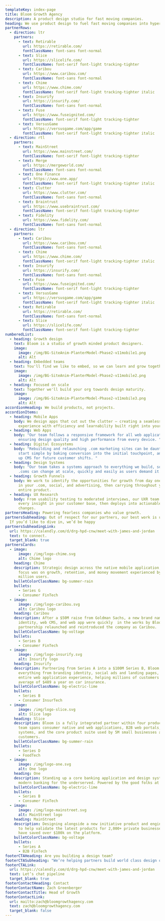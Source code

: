 ```yaml
---
templateKey: index-page
title: Bloom Growth Agency
description: A product design studio for fast moving companies.
heading: We use product design to fuel fast moving companies into hypergrowth.
partnerRows:
  - direction: ltr
    partners:
      - text: Retirable
        url: https://retirable.com/
        fontClassName: font-sans font-normal
      - text: Slice
        url: https://slicelife.com/
        fontClassName: font-serif font-light tracking-tighter
      - text: Caribou
        url: https://www.caribou.com/
        fontClassName: font-sans font-normal
      - text: Chime
        url: https://www.chime.com/
        fontClassName: font-serif font-light tracking-tighter italic
      - text: Insurify
        url: https://insurify.com/
        fontClassName: font-sans font-normal
      - text: Fuse
        url: https://www.fuseignited.com/
        fontClassName: font-serif font-light tracking-tighter
      - text: VersusGame
        url: https://versusgame.com/app/game
        fontClassName: font-serif font-light tracking-tighter italic
  - direction: rtl
    partners:
      - text: MainStreet
        url: https://www.mainstreet.com/
        fontClassName: font-serif font-light tracking-tighter
      - text: Merge
        url: https://mergeworld.com/
        fontClassName: font-sans font-normal
      - text: One Finance
        url: https://www.one.app/
        fontClassName: font-serif font-light tracking-tighter italic
      - text: Clutter
        url: https://www.clutter.com/
        fontClassName: font-sans font-normal
      - text: Braintrust
        url: https://www.usebraintrust.com/
        fontClassName: font-serif font-light tracking-tighter
      - text: Fidelity
        url: https://www.fidelity.com/
        fontClassName: font-sans font-normal
  - direction: ltr
    partners:
      - text: Caribou
        url: https://www.caribou.com/
        fontClassName: font-sans font-normal
      - text: Chime
        url: https://www.chime.com/
        fontClassName: font-serif font-light tracking-tighter italic
      - text: Insurify
        url: https://insurify.com/
        fontClassName: font-sans font-normal
      - text: Fuse
        url: https://www.fuseignited.com/
        fontClassName: font-serif font-light tracking-tighter
      - text: VersusGame
        url: https://versusgame.com/app/game
        fontClassName: font-serif font-light tracking-tighter italic
      - text: Retirable
        url: https://retirable.com/
        fontClassName: font-sans font-normal
      - text: Slice
        url: https://slicelife.com/
        fontClassName: font-serif font-light tracking-tighter
numberedList:
  - heading: Growth design
    text: Bloom is a studio of growth minded product designers.
    image:
      image: /img/BG-SiteAnim-PlanterModel-Phase2-v11mobile1.png
      alt: Alt
  - heading: Embedded teams
    text: You'll find we like to embed, so we can learn and grow together.
    image:
      image: /img/BG-SiteAnim-PlanterModel-Phase2-v11mobile2.png
      alt: Alt
  - heading: Focused on scale
    text: Together we'll build your org towards design maturity.
    image:
      image: /img/BG-SiteAnim-PlanterModel-Phase2-v11mobile3.png
      alt: Alt
accordionHeading: We build products, not projects.
accordionItems:
  - heading: Mobile Apps
    body: We design apps that cut out the clutter – creating a seamless brand
      experience with efficiency and learnability built right into your product.
  - heading: Web Apps
    body: "Our team follows a responsive framework for all web applications,
      ensuring design quality and high performance from every device. "
  - heading: Digital Ecosystems
    body: "Rebuilding and relaunching .com marketing sites can be daunting – we
      start simple by baking conversion into the initial touchpoint, and setting
      up CMS for future customer shifts. "
  - heading: Design Systems
    body: "Our team takes a systems approach to everything we build, so products and
      .coms can change at scale, quickly and easily as users demand it. "
  - heading: Growth Funnels
    body: We work to identify the opportunities for growth from day one – beginning
      in your .com, social, and advertising, then carrying throughout your
      entire product.
  - heading: UX Research
    body: From usability testing to moderated interviews, our UXR team uncovers
      every insight in your customer base, then deploys into actionable design
      changes.
partnersHeading: Powering fearless companies who value growth.
partnersSubheading: Out of respect for our partners, our best work is under NDA.
  If you’d like to dive in, we’d be happy
partnersSubheadingLink:
  url: https://calendly.com/d/drg-hpd-cnw/meet-with-james-and-jordan
  text: to connect.
  target_blank: true
partnersCards:
  - image:
      image: /img/logo-chime.svg
      alt: Chime logo
    heading: Chime
    description: Strategic design across the native mobile application, Bloom’s
      focus was on growth, retention, and money movement experienced by over 12
      million users.
    bulletColorClassName: bg-summer-rain
    bullets:
      - Series G
      - Consumer FinTech
  - image:
      image: /img/logo-caribou.svg
      alt: Caribou logo
    heading: Caribou
    description: After a $50M raise from Goldman Sachs, a new brand name, brand
      identity, web CMS, and web app were quickly  in the works by Bloom. Our
      partnership relaunched and reintroduced the company as Caribou.
    bulletColorClassName: bg-voltage
    bullets:
      - Series B
      - Consumer FinTech
  - image:
      image: /img/logo-insurify.svg
      alt: Insurify logo
    heading: Insurify
    description: Partnering from Series A into a $100M Series B, Bloom designed
      everything from branding identity, social ads and landing pages, to the
      entire web application experience, helping millions of customers save an
      average of $489 a year on car insurance.
    bulletColorClassName: bg-electric-lime
    bullets:
      - Series B
      - Consumer InsurTech
  - image:
      image: /img/logo-slice.svg
      alt: Slice logo
    heading: Slice
    description: Bloom is a fully integrated partner within four product pods. Our
      team spans consumer native and web applications, B2B web portals, design
      systems, and the core product suite used by 5M small businesses and
      customers.
    bulletColorClassName: bg-summer-rain
    bullets:
      - Series D
      - FoodTech
  - image:
      image: /img/logo-one.svg
      alt: One logo
    heading: One
    description: Standing up a core banking application and design system to supply
      modern banking for the underserved. Powered by the good folks at Walmart.
    bulletColorClassName: bg-electric-lime
    bullets:
      - Series B
      - Consumer FinTech
  - image:
      image: /img/logo-mainstreet.svg
      alt: MainStreet logo
    heading: MainStreet
    description: Designing alongside a new initiative product and engineering team
      to help validate the latest products for 2,000+ private businesses who
      have saved over $100k on the platform.
    bulletColorClassName: bg-voltage
    bullets:
      - Series A
      - B2B FinTech
footerCTAHeading: Are you building a design team?
footerCTASubheading: "We’re helping partners build world class design organizations. Interested? "
footerCTALink:
  url: https://calendly.com/d/drg-hpd-cnw/meet-with-james-and-jordan
  text: Let’s chat pipeline
  target_blank: true
footerContactHeading: Contact
footerContactName: Zach Greenberger
footerContactTitle: Head of Growth
footerContactLink:
  url: mailto:zach@bloomgrowthagency.com
  text: zach@bloomgrowthagency.com
  target_blank: false
---
```

